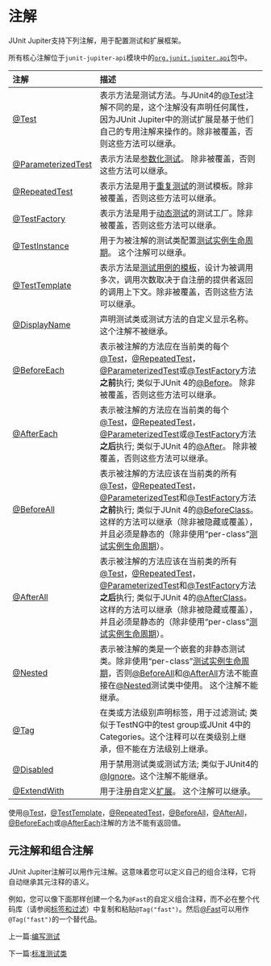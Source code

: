 
# 注解

JUnit Jupiter支持下列注解，用于配置测试和扩展框架。

所有核心注解位于`junit-jupiter-api`模块中的[`org.junit.jupiter.api`](http://junit.org/junit5/docs/current/api/org/junit/jupiter/api/package-summary.html)包中。

| 注解                                                       | 描述                                                         |
| :--------------------------------------------------------- | :----------------------------------------------------------- |
| [@Test](https://github.com/Test)                           | 表示方法是测试方法。与JUnit4的[@Test](https://github.com/Test)注解不同的是，这个注解没有声明任何属性，因为JUnit Jupiter中的测试扩展是基于他们自己的专用注解来操作的。除非被覆盖，否则这些方法可以继承。 |
| [@ParameterizedTest](https://github.com/ParameterizedTest) | 表示方法是[参数化测试](https://www.bookstack.cn/read/junit5/guide-writing-tests-parameterized-tests.md)。 除非被覆盖，否则这些方法可以继承。 |
| [@RepeatedTest](https://github.com/RepeatedTest)           | 表示方法是用于[重复测试](https://www.bookstack.cn/read/junit5/guide-writing-tests-repeated-tests.md)的测试模板。除非被覆盖，否则这些方法可以继承。 |
| [@TestFactory](https://github.com/TestFactory)             | 表示方法是用于[动态测试](https://www.bookstack.cn/read/junit5/guide-writing-tests-dynamic-tests.md)的测试工厂。除非被覆盖，否则这些方法可以继承。 |
| [@TestInstance](https://github.com/TestInstance)           | 用于为被注解的测试类配置[测试实例生命周期](https://www.bookstack.cn/read/writing-tests/test-instance-lifecycle.md)。 这个注解可以继承。 |
| [@TestTemplate](https://github.com/TestTemplate)           | 表示方法是[测试用例的模板](https://www.bookstack.cn/read/junit5/guide-writing-tests-test-templates.md)，设计为被调用多次，调用次数取决于自注册的提供者返回的调用上下文。除非被覆盖，否则这些方法可以继承。 |
| [@DisplayName](https://github.com/DisplayName)             | 声明测试类或测试方法的自定义显示名称。这个注解不被继承。     |
| [@BeforeEach](https://github.com/BeforeEach)               | 表示被注解的方法应在当前类的每个[@Test](https://github.com/Test)，[@RepeatedTest](https://github.com/RepeatedTest)，[@ParameterizedTest](https://github.com/ParameterizedTest)或[@TestFactory](https://github.com/TestFactory)方法**之前**执行; 类似于JUnit 4的[@Before](https://github.com/Before)。 除非被覆盖，否则这些方法可以继承。 |
| [@AfterEach](https://github.com/AfterEach)                 | 表示被注解的方法应在当前类的每个[@Test](https://github.com/Test)，[@RepeatedTest](https://github.com/RepeatedTest)，[@ParameterizedTest](https://github.com/ParameterizedTest)或[@TestFactory](https://github.com/TestFactory)方法**之后**执行; 类似于JUnit 4的[@After](https://github.com/After)。 除非被覆盖，否则这些方法可以继承。 |
| [@BeforeAll](https://github.com/BeforeAll)                 | 表示被注解的方法应该在当前类的所有[@Test](https://github.com/Test)，[@RepeatedTest](https://github.com/RepeatedTest)，[@ParameterizedTest](https://github.com/ParameterizedTest)和[@TestFactory](https://github.com/TestFactory)方法**之前**执行; 类似于JUnit 4的[@BeforeClass](https://github.com/BeforeClass)。 这样的方法可以继承（除非被隐藏或覆盖），并且必须是静态的（除非使用“per-class”[测试实例生命周期](https://www.bookstack.cn/read/writing-tests/test-instance-lifecycle.md)）。 |
| [@AfterAll](https://github.com/AfterAll)                   | 表示被注解的方法应该在当前类的所有[@Test](https://github.com/Test)，[@RepeatedTest](https://github.com/RepeatedTest)，[@ParameterizedTest](https://github.com/ParameterizedTest)和[@TestFactory](https://github.com/TestFactory)方法**之后**执行; 类似于JUnit 4的[@AfterClass](https://github.com/AfterClass)。 这样的方法可以继承（除非被隐藏或覆盖），并且必须是静态的（除非使用“per-class”[测试实例生命周期](https://www.bookstack.cn/read/writing-tests/test-instance-lifecycle.md)）。 |
| [@Nested](https://github.com/Nested)                       | 表示被注解的类是一个嵌套的非静态测试类。除非使用“per-class”[测试实例生命周期](https://www.bookstack.cn/read/writing-tests/test-instance-lifecycle.md)，否则[@BeforeAll](https://github.com/BeforeAll)和[@AfterAll](https://github.com/AfterAll)方法不能直接在[@Nested](https://github.com/Nested)测试类中使用。 这个注解不能继承。 |
| [@Tag](https://github.com/Tag)                             | 在类或方法级别声明标签，用于过滤测试; 类似于TestNG中的test group或JUnit 4中的Categories。这个注释可以在类级别上继承，但不能在方法级别上继承。 |
| [@Disabled](https://github.com/Disabled)                   | 用于禁用测试类或测试方法; 类似于JUnit4的[@Ignore](https://github.com/Ignore)。这个注解不能继承。 |
| [@ExtendWith](https://github.com/ExtendWith)               | 用于注册自定义[扩展](https://www.bookstack.cn/read/junit5/$guide-extensions)。 这个注解可以继承。 |

使用[@Test](https://github.com/Test)，[@TestTemplate](https://github.com/TestTemplate)，[@RepeatedTest](https://github.com/RepeatedTest)，[@BeforeAll](https://github.com/BeforeAll)，[@AfterAll](https://github.com/AfterAll)，[@BeforeEach](https://github.com/BeforeEach)或[@AfterEach](https://github.com/AfterEach)注解的方法不能有返回值。

## 元注解和组合注解

JUnit Jupiter注解可以用作元注解。这意味着您可以定义自己的组合注释，它将自动继承其元注释的语义。

例如，您可以像下面那样创建一个名为`@Fast`的自定义组合注释，而不必在整个代码库（请参阅[标签和过滤](https://www.bookstack.cn/read/junit5/guide-writing-tests-tagging-and-filtering.md)）中复制和粘贴`@Tag("fast")`。然后[@Fast](https://github.com/Fast)可以用作`@Tag("fast")`的一个替代品。

上一篇:[编写测试](https://www.bookstack.cn/read/junit5/guide-writing-tests-index.md)

下一篇:[标准测试类](https://www.bookstack.cn/read/junit5/guide-writing-tests-standard.md)